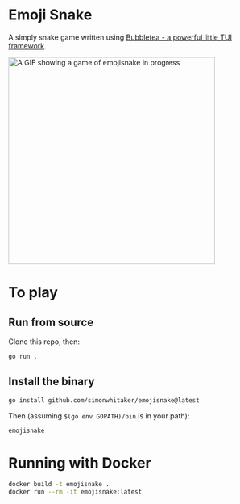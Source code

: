 # Emoji Snake

A simply snake game written using [Bubbletea - a powerful little TUI framework](https://github.com/charmbracelet/bubbletea).

<img src="https://user-images.githubusercontent.com/116432/184492979-b12266d5-6b8b-475a-84be-8e47f9f3ccde.gif" width="410" alt="A GIF showing a game of emojisnake in progress" />

# To play

## Run from source

Clone this repo, then:

```sh
go run .
```

## Install the binary

```sh
go install github.com/simonwhitaker/emojisnake@latest
```

Then (assuming `$(go env GOPATH)/bin` is in your path):

```sh
emojisnake
```

# Running with Docker

```sh
docker build -t emojisnake .
docker run --rm -it emojisnake:latest
```
